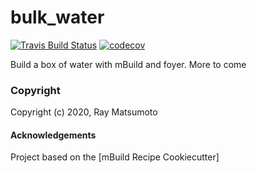 bulk_water
==============================
[//]: # (Badges)
[![Travis Build Status](https://travis-ci.org/rmatsum836/mbuild_bulk_water.svg?branch=master)](https://travis-ci.org/rmatsum836/mbuild_bulk_water.svg?branch=master)
[![codecov](https://codecov.io/gh/REPLACE_WITH_OWNER_ACCOUNT/bulk_water/branch/master/graph/badge.svg)](https://codecov.io/gh/REPLACE_WITH_OWNER_ACCOUNT/bulk_water/branch/master)

Build a box of water with mBuild and foyer. More to come

### Copyright

Copyright (c) 2020, Ray Matsumoto


#### Acknowledgements
 
Project based on the 
[mBuild Recipe Cookiecutter]
